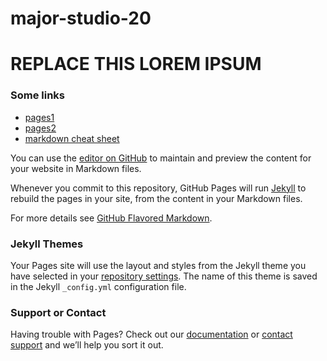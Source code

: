 # major-studio-20


**REPLACE THIS LOREM IPSUM**
================================

### Some links

- [pages1](https://guides.github.com/features/pages/)
- [pages2](https://docs.github.com/en/github/working-with-github-pages/creating-a-github-pages-site)
- [markdown cheat sheet](https://github.com/adam-p/markdown-here/wiki/Markdown-Cheatsheet)

You can use the [editor on GitHub](https://github.com/madhat5/madhat5.github.io/edit/master/README.md) to maintain and preview the content for your website in Markdown files.

Whenever you commit to this repository, GitHub Pages will run [Jekyll](https://jekyllrb.com/) to rebuild the pages in your site, from the content in your Markdown files.

For more details see [GitHub Flavored Markdown](https://guides.github.com/features/mastering-markdown/).

### Jekyll Themes

Your Pages site will use the layout and styles from the Jekyll theme you have selected in your [repository settings](https://github.com/madhat5/madhat5.github.io/settings). The name of this theme is saved in the Jekyll `_config.yml` configuration file.

### Support or Contact

Having trouble with Pages? Check out our [documentation](https://docs.github.com/categories/github-pages-basics/) or [contact support](https://github.com/contact) and we’ll help you sort it out.
